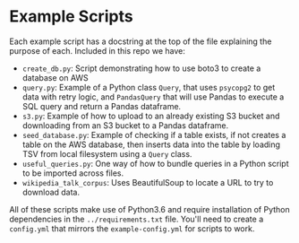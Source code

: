# Example Scripts

Each example script has a docstring at the top of the file explaining the purpose of each. Included in this repo we have:
- `create_db.py`: Script demonstrating how to use boto3 to create a database on AWS
- `query.py`: Example of a Python class `Query`, that uses `psycopg2` to get data with retry logic, and `PandasQuery` that will use Pandas to execute a SQL query and return a Pandas dataframe.
- `s3.py`: Example of how to upload to an already existing S3 bucket and downloading from an S3 bucket to a Pandas dataframe.
- `seed_database.py`: Example of checking if a table exists, if not creates a table on the AWS database, then inserts data into the table by loading TSV from local filesystem using a `Query` class.
- `useful_queries.py`: One way of how to bundle queries in a Python script to be imported across files.
- `wikipedia_talk_corpus`: Uses BeautifulSoup to locate a URL to try to download data.

All of these scripts make use of Python3.6 and require installation of Python dependencies in the `../requirements.txt` file. You'll need to create a `config.yml` that mirrors the `example-config.yml` for scripts to work.